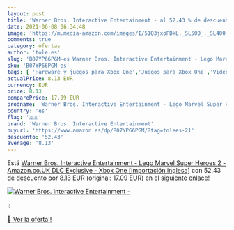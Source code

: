 ```yaml
---
layout: post
title: 'Warner Bros. Interactive Entertainment - al 52.43 % de descuento'
date: 2021-06-08 06:34:48
image: 'https://m.media-amazon.com/images/I/51Q3jxoPBkL._SL500_._SL400_.jpg'
comments: true
category: ofertas
author: 'tole.es'
slug: 'B07YP66PGM-es Warner Bros. Interactive Entertainment - Lego Marvel Super...'
sku: 'B07YP66PGM-es'
tags: [ 'Hardware y juegos para Xbox One','Juegos para Xbox One','Videojuegos','warner bros. interactive entertainment','xbox', ]
actualPrice: 8.13 EUR
currency: EUR
price: 8.13
comparePrice: 17.09 EUR
prodname: 'Warner Bros. Interactive Entertainment - Lego Marvel Super Heroes 2 - Amazon.co.UK DLC Exclusive - Xbox One [Importación inglesa]'
country: 'es'
flag: '🇪🇸'
brand: 'Warner Bros. Interactive Entertainment'
buyurl: 'https://www.amazon.es/dp/B07YP66PGM/?tag=tolees-21'
descuento: '52.43'
average: '8.13'
---
```


Está [Warner Bros. Interactive Entertainment - Lego Marvel Super Heroes 2 - Amazon.co.UK DLC Exclusive - Xbox One [Importación inglesa]](https://www.amazon.es/dp/B07YP66PGM/?tag=tolees-21) con 52.43 de descuento por 8.13 EUR (original: 17.09 EUR) en el siguiente enlace!

[![Warner Bros. Interactive Entertainment -](https://m.media-amazon.com/images/I/51Q3jxoPBkL._SL500_._SL400_.jpg)](https://www.amazon.es/dp/B07YP66PGM/?tag=tolees-21)

ℹ️:


[🛒 Ver la oferta!!](https://www.amazon.es/dp/B07YP66PGM/?tag=tolees-21)

